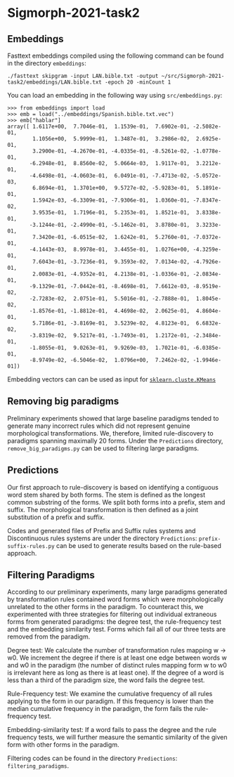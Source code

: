 # Sigmorph-2021-task2

## Embeddings

Fasttext embeddings compiled using the following command can be found in the directory `embeddings`:

```
./fasttext skipgram -input LAN.bible.txt -output ~/src/Sigmorph-2021-task2/embeddings/LAN.bible.txt -epoch 20 -minCount 1
```

You can load an embedding in the following way using `src/embeddings.py`:

```
>>> from embeddings import load
>>> emb = load("../embeddings/Spanish.bible.txt.vec")
>>> emb["hablar"]
array([ 1.6117e+00,  7.7046e-01,  1.1539e-01,  7.6902e-01, -2.5082e-01,
        1.1056e+00,  5.9999e-01,  1.3487e-01,  3.2986e-02,  2.6925e-01,
        3.2900e-01, -4.2670e-01, -4.0335e-01, -8.5261e-02, -1.0778e-01,
       -6.2948e-01,  8.8560e-02,  5.0664e-03,  1.9117e-01,  3.2212e-01,
       -4.6498e-01, -4.0603e-01,  6.0491e-01, -7.4713e-02, -5.0572e-03,
        6.8694e-01,  1.3701e+00,  9.5727e-02, -5.9283e-01,  5.1891e-01,
        1.5942e-03, -6.3309e-01, -7.9306e-01,  1.0360e-01, -7.8347e-02,
        3.9535e-01,  1.7196e-01,  5.2353e-01,  1.8521e-01,  3.8338e-01,
       -3.1244e-01, -2.4990e-01, -5.1462e-01,  3.8780e-01,  3.3233e-01,
        7.3420e-01, -6.0515e-02,  1.6242e-01,  5.2760e-01, -7.0372e-01,
       -4.1443e-03,  8.9978e-01,  3.4455e-01,  1.0276e+00, -4.3259e-01,
        7.6043e-01, -3.7236e-01,  9.3593e-02,  7.0134e-02, -4.7926e-01,
        2.0083e-01, -4.9352e-01,  4.2138e-01, -1.0336e-01, -2.0834e-01,
       -9.1329e-01, -7.0442e-01, -8.4698e-01,  7.6612e-03, -8.9519e-02,
       -2.7283e-02,  2.0751e-01,  5.5016e-01, -2.7888e-01,  1.8045e-02,
       -1.8576e-01, -1.8812e-01,  4.4698e-02,  2.0625e-01,  4.8604e-01,
        5.7186e-01, -3.8169e-01,  3.5239e-02,  4.8123e-01,  6.6832e-02,
       -3.8319e-02,  9.5217e-01, -1.7493e-01,  1.2172e-01, -2.3484e-01,
       -1.8055e-01,  9.0263e-01,  9.9269e-03,  1.7021e-01, -6.0385e-01,
       -8.9749e-02, -6.5046e-02,  1.0796e+00,  7.2462e-02, -1.9946e-01])
```

Embedding vectors can can be used as input for [`sklearn.cluste.KMeans`](https://scikit-learn.org/stable/modules/generated/sklearn.cluster.KMeans.html)

## Removing big paradigms
Preliminary experiments showed that large baseline paradigms tended to generate many incorrect rules which did not represent genuine morphological transformations. We, therefore, limited rule-discovery to paradigms spanning maximally 20 forms. Under the  `Predictions` directory, `remove_big_paradigms.py` can be used to filtering large paradigms. 

## Predictions
Our first approach to rule-discovery is based on identifying a contiguous word stem shared by both forms. The stem is defined as the longest common substring of the forms. We split both forms into a prefix, stem and suffix. The morphological transformation is then defined as a joint substitution of a prefix and suffix. 

Codes and generated files of Prefix and Suffix rules systems and Discontinuous rules systems are under the directory `Predictions`: `prefix-suffix-rules.py` can be used to generate results based on the rule-based approach. 

##  Filtering Paradigms
According to our preliminary experiments, many large paradigms generated by transformation rules contained word forms which were morphologically unrelated to the other forms in the paradigm. To counteract this, we experimented with three strategies for filtering out individual extraneous forms from generated paradigms: the degree test, the rule-frequency test and the embedding similarity test. Forms which fail all of our three tests are removed from the paradigm.

Degree test: We calculate the number of transformation rules mapping w → w0. We increment the degree if there is at least one edge between words w and w0 in the paradigm (the number of distinct rules mapping form w to w0 is irrelevant here as long as there is at least one). If the degree of a word is less than a third of the paradigm size, the word fails the degree test.

Rule-Frequency test: We examine the cumulative frequency of all rules applying to the form in our paradigm. If this frequency is lower than the median cumulative frequency in the paradigm, the form fails the rule-frequency test.

Embedding-similarity test: If a word fails to pass the degree and the rule frequency tests, we will further measure the semantic similarity of the given form with other forms in the paradigm.

Filtering codes can be found in the directory `Prediections`: `filtering_paradigms`.

